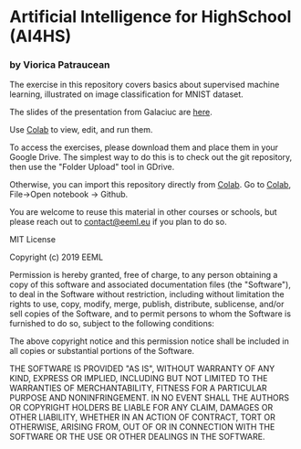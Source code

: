 # Artificial Intelligence for HighSchool (AI4HS)

### by Viorica Patraucean

The exercise in this repository covers basics about supervised machine learning, illustrated on image classification for MNIST dataset.

The slides of the presentation from Galaciuc are [here](https://drive.google.com/open?id=1211d4EOPZf_9MOFSwiNpbMdOYV2AVZSL3I7xePwxB2s).

Use [Colab](https://colab.sandbox.google.com/notebooks/welcome.ipynb) to view, edit, and run them.

To access the exercises, please download them and place them in your Google Drive. The simplest way to do this is to check out the git repository, then use the "Folder Upload" tool in GDrive.

Otherwise, you can import this repository directly from [Colab](https://colab.sandbox.google.com/notebooks/welcome.ipynb). Go to [Colab](https://colab.sandbox.google.com/notebooks/welcome.ipynb), File->Open notebook -> Github.

You are welcome to reuse this material in other courses or schools, but please reach out to contact@eeml.eu if you plan to do so.




MIT License

Copyright (c) 2019 EEML

Permission is hereby granted, free of charge, to any person obtaining a copy of this software and associated documentation files (the "Software"), to deal in the Software without restriction, including without limitation the rights to use, copy, modify, merge, publish, distribute, sublicense, and/or sell copies of the Software, and to permit persons to whom the Software is furnished to do so, subject to the following conditions:

The above copyright notice and this permission notice shall be included in all copies or substantial portions of the Software.

THE SOFTWARE IS PROVIDED "AS IS", WITHOUT WARRANTY OF ANY KIND, EXPRESS OR IMPLIED, INCLUDING BUT NOT LIMITED TO THE WARRANTIES OF MERCHANTABILITY, FITNESS FOR A PARTICULAR PURPOSE AND NONINFRINGEMENT. IN NO EVENT SHALL THE AUTHORS OR COPYRIGHT HOLDERS BE LIABLE FOR ANY CLAIM, DAMAGES OR OTHER LIABILITY, WHETHER IN AN ACTION OF CONTRACT, TORT OR OTHERWISE, ARISING FROM, OUT OF OR IN CONNECTION WITH THE SOFTWARE OR THE USE OR OTHER DEALINGS IN THE SOFTWARE.
